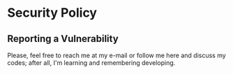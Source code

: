 # Security Policy
## Reporting a Vulnerability

Please, feel free to reach me at my e-mail or follow me here and discuss my codes; after all, I'm learning and remembering developing.
